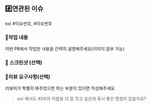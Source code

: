 ## #️⃣연관된 이슈

ex) #이슈번호, #이슈번호

### 📝작업 내용

이번 PR에서 작업한 내용을 간략히 설명해주세요(이미지 첨부 가능)

### 📸 스크린샷 (선택)

### 💬리뷰 요구사항(선택)

리뷰어가 특별히 봐주었으면 하는 부분이 있다면 작성해주세요

> ex) 메서드 XXX의 이름을 더 잘 짓고 싶은데 혹시 좋은 명칭이 있을까요?
